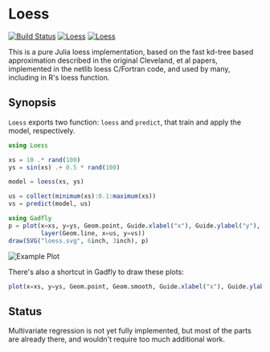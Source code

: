# Loess

[![Build Status](https://travis-ci.org/JuliaStats/Loess.jl.svg?branch=master)](https://travis-ci.org/JuliaStats/Loess.jl)
[![Loess](http://pkg.julialang.org/badges/Loess_0.4.svg)](http://pkg.julialang.org/?pkg=Loess)
[![Loess](http://pkg.julialang.org/badges/Loess_0.5.svg)](http://pkg.julialang.org/?pkg=Loess)

This is a pure Julia loess implementation, based on the fast kd-tree based
approximation described in the original Cleveland, et al papers, implemented
in the netlib loess C/Fortran code, and used by many, including in R's loess
function.

## Synopsis

`Loess` exports two function: `loess` and `predict`, that train and apply the model, respectively.


```julia
using Loess

xs = 10 .* rand(100)
ys = sin(xs) .+ 0.5 * rand(100)

model = loess(xs, ys)

us = collect(minimum(xs):0.1:maximum(xs))
vs = predict(model, us)

using Gadfly
p = plot(x=xs, y=ys, Geom.point, Guide.xlabel("x"), Guide.ylabel("y"),
         layer(Geom.line, x=us, y=vs))
draw(SVG("loess.svg", 6inch, 3inch), p)
```

![Example Plot](http://JuliaStats.github.io/Loess.jl/loess.svg)

There's also a shortcut in Gadfly to draw these plots:

```julia
plot(x=xs, y=ys, Geom.point, Geom.smooth, Guide.xlabel("x"), Guide.ylabel("y"))
```


## Status

Multivariate regression is not yet fully implemented, but most of the parts
are already there, and wouldn't require too much additional work.
